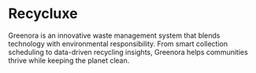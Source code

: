 # Recycluxe
Greenora is an innovative waste management system that blends technology with environmental responsibility. From smart collection scheduling to data-driven recycling insights, Greenora helps communities thrive while keeping the planet clean.
